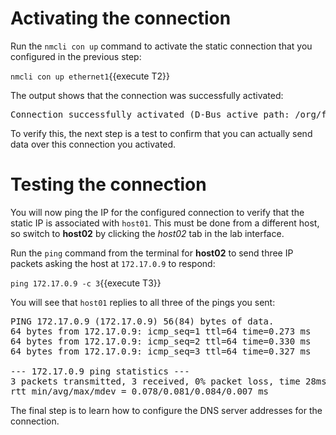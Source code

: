 # Activating the connection

Run the `nmcli con up` command to activate the static connection that you
configured in the previous step:

`nmcli con up ethernet1`{{execute T2}}

The output shows that the connection was successfully activated:

<pre class=file>
Connection successfully activated (D-Bus active path: /org/freedesktop/NetworkManager/ActiveConnection/5)
</pre>

To verify this, the next step is a test to confirm that you can actually send
data over this connection you activated.  

# Testing the connection

You will now ping the IP for the configured connection to verify that
the static IP is associated with `host01`. This must be done from a different
host, so switch to __host02__ by clicking the *host02* tab in the lab interface.

Run the `ping` command from the terminal for __host02__ to send three IP
packets asking the host at `172.17.0.9` to respond:

`ping 172.17.0.9 -c 3`{{execute T3}}

You will see that `host01` replies to all three of the pings you sent:

<pre class=file>
PING 172.17.0.9 (172.17.0.9) 56(84) bytes of data.
64 bytes from 172.17.0.9: icmp_seq=1 ttl=64 time=0.273 ms
64 bytes from 172.17.0.9: icmp_seq=2 ttl=64 time=0.330 ms
64 bytes from 172.17.0.9: icmp_seq=3 ttl=64 time=0.327 ms

--- 172.17.0.9 ping statistics ---
3 packets transmitted, 3 received, 0% packet loss, time 28ms
rtt min/avg/max/mdev = 0.078/0.081/0.084/0.007 ms
</pre>

The final step is to learn how to configure the DNS server addresses
for the connection.  
